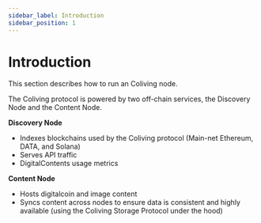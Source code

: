 ```yaml
---
sidebar_label: Introduction
sidebar_position: 1
---
```


# Introduction

This section describes how to run an Coliving node.

The Coliving protocol is powered by two off-chain services, the Discovery Node and the Content Node.

**Discovery Node**

* Indexes blockchains used by the Coliving protocol \(Main-net Ethereum, DATA, and Solana\)
* Serves API traffic
* DigitalContents usage metrics

**Content Node**

* Hosts digitalcoin and image content
* Syncs content across nodes to ensure data is consistent and highly available \(using the Coliving Storage Protocol under the hood\)
